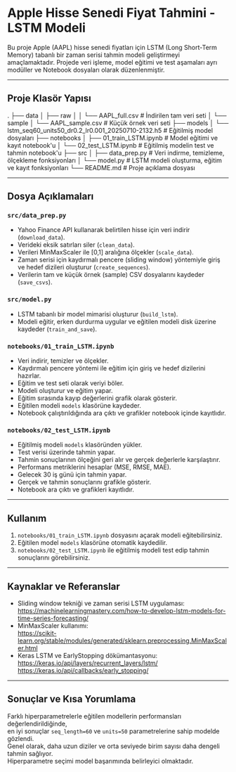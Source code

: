 # Apple Hisse Senedi Fiyat Tahmini - LSTM Modeli

Bu proje Apple (AAPL) hisse senedi fiyatları için LSTM (Long Short-Term Memory) tabanlı bir zaman serisi tahmin modeli geliştirmeyi amaçlamaktadır. Projede veri işleme, model eğitimi ve test aşamaları ayrı modüller ve Notebook dosyaları olarak düzenlenmiştir.

---

## Proje Klasör Yapısı
.
├── data
│ ├── raw
│ │ └── AAPL_full.csv # İndirilen tam veri seti
│ └── sample
│ └── AAPL_sample.csv # Küçük örnek veri seti
├── models
│ └── lstm_seq60_units50_dr0.2_lr0.001_20250710-2132.h5 # Eğitilmiş model dosyaları
├── notebooks
│ ├── 01_train_LSTM.ipynb # Model eğitimi ve kayıt notebook'u
│ └── 02_test_LSTM.ipynb # Eğitilmiş modelin test ve tahmin notebook'u
├── src
│ ├── data_prep.py # Veri indirme, temizleme, ölçekleme fonksiyonları
│ └── model.py # LSTM modeli oluşturma, eğitim ve kayıt fonksiyonları
└── README.md # Proje açıklama dosyası

---

## Dosya Açıklamaları

### `src/data_prep.py`

- Yahoo Finance API kullanarak belirtilen hisse için veri indirir (`download_data`).
- Verideki eksik satırları siler (`clean_data`).
- Verileri MinMaxScaler ile [0,1] aralığına ölçekler (`scale_data`).
- Zaman serisi için kaydırmalı pencere (sliding window) yöntemiyle giriş ve hedef dizileri oluşturur (`create_sequences`).
- Verilerin tam ve küçük örnek (sample) CSV dosyalarını kaydeder (`save_csvs`).

### `src/model.py`

- LSTM tabanlı bir model mimarisi oluşturur (`build_lstm`).
- Modeli eğitir, erken durdurma uygular ve eğitilen modeli disk üzerine kaydeder (`train_and_save`).

### `notebooks/01_train_LSTM.ipynb`

- Veri indirir, temizler ve ölçekler.
- Kaydırmalı pencere yöntemi ile eğitim için giriş ve hedef dizilerini hazırlar.
- Eğitim ve test seti olarak veriyi böler.
- Modeli oluşturur ve eğitim yapar.
- Eğitim sırasında kayıp değerlerini grafik olarak gösterir.
- Eğitilen modeli `models` klasörüne kaydeder.
- Notebook çalıştırıldığında ara çıktı ve grafikler notebook içinde kayıtlıdır.

### `notebooks/02_test_LSTM.ipynb`

- Eğitilmiş modeli `models` klasöründen yükler.
- Test verisi üzerinde tahmin yapar.
- Tahmin sonuçlarının ölçeğini geri alır ve gerçek değerlerle karşılaştırır.
- Performans metriklerini hesaplar (MSE, RMSE, MAE).
- Gelecek 30 iş günü için tahmin yapar.
- Gerçek ve tahmin sonuçlarını grafikle gösterir.
- Notebook ara çıktı ve grafikleri kayıtlıdır.

---

## Kullanım

1. `notebooks/01_train_LSTM.ipynb` dosyasını açarak modeli eğitebilirsiniz.  
2. Eğitilen model `models` klasörüne otomatik kaydedilir.  
3. `notebooks/02_test_LSTM.ipynb` ile eğitilmiş modeli test edip tahmin sonuçlarını görebilirsiniz.  

---

## Kaynaklar ve Referanslar

- Sliding window tekniği ve zaman serisi LSTM uygulaması:  
  https://machinelearningmastery.com/how-to-develop-lstm-models-for-time-series-forecasting/  
- MinMaxScaler kullanımı:  
  https://scikit-learn.org/stable/modules/generated/sklearn.preprocessing.MinMaxScaler.html  
- Keras LSTM ve EarlyStopping dökümantasyonu:  
  https://keras.io/api/layers/recurrent_layers/lstm/  
  https://keras.io/api/callbacks/early_stopping/

---

## Sonuçlar ve Kısa Yorumlama

Farklı hiperparametrelerle eğitilen modellerin performansları değerlendirildiğinde,  
en iyi sonuçlar `seq_length=60` ve `units=50` parametrelerine sahip modelde gözlendi.  
Genel olarak, daha uzun diziler ve orta seviyede birim sayısı daha dengeli tahmin sağlıyor.  
Hiperparametre seçimi model başarımında belirleyici olmaktadır.
